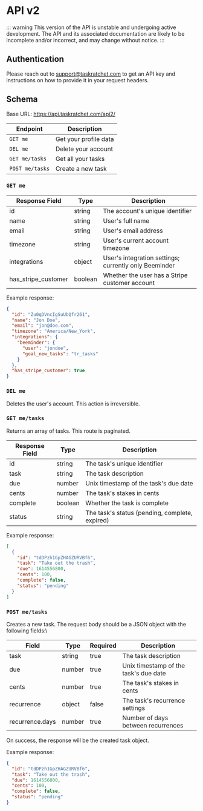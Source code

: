 # API v2

::: warning
This version of the API is unstable and undergoing active development. The
API and its associated documentation are likely to be incomplete and/or incorrect,
and may change without notice.
:::

## Authentication

Please reach out to support@taskratchet.com to get an API key and instructions on 
how to provide it in your request headers.

## Schema

Base URL: <https://api.taskratchet.com/api2/>

| Endpoint        | Description           |
| --------------- | --------------------- |
| `GET me`        | Get your profile data |
| `DEL me`        | Delete your account   |
| `GET me/tasks`  | Get all your tasks    |
| `POST me/tasks` | Create a new task     |

### `GET me`

| Response Field      | Type    | Description                                           |
| ------------------- | ------- | ----------------------------------------------------- |
| id                  | string  | The account's unique identifier                       |
| name                | string  | User's full name                                      |
| email               | string  | User's email address                                  |
| timezone            | string  | User's current account timezone                       |
| integrations        | object  | User's integration settings; currently only Beeminder |
| has_stripe_customer | boolean | Whether the user has a Stripe customer account        |

Example response:

```json
{
  "id": "Zu0qDVncIgSuUbQfr261",
  "name": "Jon Doe",
  "email": "jon@doe.com",
  "timezone": "America/New_York",
  "integrations": {
    "beeminder": {
      "user": "jondoe",
      "goal_new_tasks": "tr_tasks"
    }
  },
  "has_stripe_customer": true
}
```

### `DEL me`

Deletes the user's account. This action is irreversible.

### `GET me/tasks`

Returns an array of tasks. This route is paginated.

| Response Field | Type    | Description                                    |
| -------------- | ------- | ---------------------------------------------- |
| id             | string  | The task's unique identifier                   |
| task           | string  | The task description                           |
| due            | number  | Unix timestamp of the task's due date          |
| cents          | number  | The task's stakes in cents                     |
| complete       | boolean | Whether the task is complete                   |
| status         | string  | The task's status (pending, complete, expired) |

Example response:

```json
[
  {
    "id": "tdDPzh1GpZHAGZURVBf6",
    "task": "Take out the trash",
    "due": 1614556800,
    "cents": 100,
    "complete": false,
    "status": "pending"
  }
]
```

### `POST me/tasks`

Creates a new task. The request body should be a JSON object with the following fields:\

| Field           | Type   | Required | Description                           |
| --------------- | ------ | -------- | ------------------------------------- |
| task            | string | true     | The task description                  |
| due             | number | true     | Unix timestamp of the task's due date |
| cents           | number | true     | The task's stakes in cents            |
| recurrence      | object | false    | The task's recurrence settings        |
| recurrence.days | number | true     | Number of days between recurrences    |

On success, the response will be the created task object.

Example response:

```json
{
  "id": "tdDPzh1GpZHAGZURVBf6",
  "task": "Take out the trash",
  "due": 1614556800,
  "cents": 100,
  "complete": false,
  "status": "pending"
}
```
